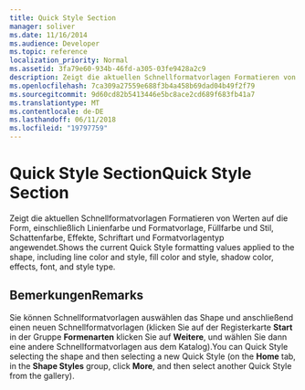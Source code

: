 ```yaml
---
title: Quick Style Section
manager: soliver
ms.date: 11/16/2014
ms.audience: Developer
ms.topic: reference
localization_priority: Normal
ms.assetid: 3fa79e60-934b-46fd-a305-03fe9428a2c9
description: Zeigt die aktuellen Schnellformatvorlagen Formatieren von Werten auf die Form, einschließlich Linienfarbe und Formatvorlage, Füllfarbe und Stil, Schattenfarbe, Effekte, Schriftart und Formatvorlagentyp angewendet.
ms.openlocfilehash: 7ca309a27559e688f3b4a458b69dad04b49f2f79
ms.sourcegitcommit: 9d60cd82b5413446e5bc8ace2cd689f683fb41a7
ms.translationtype: MT
ms.contentlocale: de-DE
ms.lasthandoff: 06/11/2018
ms.locfileid: "19797759"
---
```

# <a name="quick-style-section"></a><span data-ttu-id="9ec79-103">Quick Style Section</span><span class="sxs-lookup"><span data-stu-id="9ec79-103">Quick Style Section</span></span>

<span data-ttu-id="9ec79-104">Zeigt die aktuellen Schnellformatvorlagen Formatieren von Werten auf die Form, einschließlich Linienfarbe und Formatvorlage, Füllfarbe und Stil, Schattenfarbe, Effekte, Schriftart und Formatvorlagentyp angewendet.</span><span class="sxs-lookup"><span data-stu-id="9ec79-104">Shows the current Quick Style formatting values applied to the shape, including line color and style, fill color and style, shadow color, effects, font, and style type.</span></span> 
  
## <a name="remarks"></a><span data-ttu-id="9ec79-105">Bemerkungen</span><span class="sxs-lookup"><span data-stu-id="9ec79-105">Remarks</span></span>

<span data-ttu-id="9ec79-106">Sie können Schnellformatvorlagen auswählen das Shape und anschließend einen neuen Schnellformatvorlagen (klicken Sie auf der Registerkarte **Start** in der Gruppe **Formenarten** klicken Sie auf **Weitere**, und wählen Sie dann eine andere Schnellformatvorlagen aus dem Katalog).</span><span class="sxs-lookup"><span data-stu-id="9ec79-106">You can Quick Style selecting the shape and then selecting a new Quick Style (on the **Home** tab, in the **Shape Styles** group, click **More**, and then select another Quick Style from the gallery).</span></span>
  

